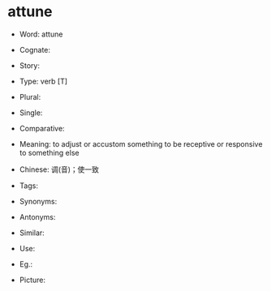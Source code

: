 # attune

- Word: attune
- Cognate: 
- Story: 

- Type: verb [T]
- Plural: 
- Single: 
- Comparative: 
- Meaning: to adjust or accustom something to be receptive or responsive to something else
- Chinese: 调(音)；使一致
- Tags: 
- Synonyms: 
- Antonyms: 
- Similar: 
- Use: 
- Eg.: 
- Picture: 

